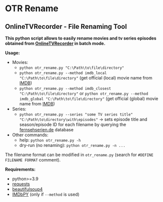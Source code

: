 # OTR Rename
<h2> OnlineTVRecorder - File Renaming Tool </h2>

<large>**This python script allows to easily rename movies and tv series episodes obtained from [OnlineTVRecorder](https://onlinetvrecorder.com/) in batch mode.**</large>

**Usage:**
- Movies:
  - `python otr_rename.py "C:\Path\to\file\directory"` 
  - `python otr_rename.py --method imdb_local "C:\Path\to\file\directory"` (get official (local) movie name from [IMDB](https://imdb.com/))
  - `python otr_rename.py --method imdb_closest "C:\Path\to\file\directory"` or `python otr_rename.py --method imdb_global "C:\Path\to\file\directory"` (get official (global) movie name from [IMDB](https://imdb.com/))
- Series:
  - `python otr_rename.py --series "some TV series title" "C:\Path\to\directory\with\episodes"` → sets episode title and season/episode ID for each filename by querying the [fernsehserien.de](https://www.fernsehserien.de/) database
- Other commands:
  - help: `python otr_rename.py -h`
  - dry-run (no renaming): `python otr_rename.py -n ...`

The filename format can be modified in `otr_rename.py` (search for `#DEFINE FILENAME FORMAT` comment).


**Requirements:**
- python>=3.9
- [requests](https://pypi.org/project/requests/)
- [beautifulsoup4](https://github.com/waylan/beautifulsoup)
- [IMDbPY](https://github.com/alberanid/imdbpy) (only if `--method` is used)
